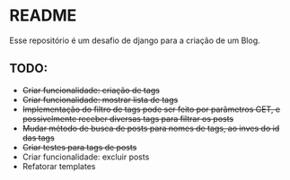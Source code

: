 # README
Esse repositório é um desafio de django para a criação de um Blog.

## TODO: 
- ~~Criar funcionalidade: criação de tags~~
- ~~Criar funcionalidade: mostrar lista de tags~~
- ~~Implementação do filtro de tags pode ser feito por parâmetros GET, e
possivelmente receber diversas tags para filtrar os posts~~
- ~~Mudar método de busca de posts para nomes de tags, ao inves do id das tags~~
- ~~Criar testes para tags de posts~~
- Criar funcionalidade: excluir posts
- Refatorar templates